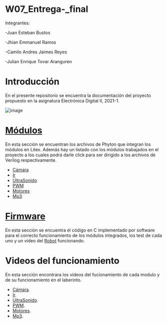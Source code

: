 # W07_Entrega-_final
Integrantes: 

-Juan Esteban Bustos

-Jhian Emmanuel Ramos

-Camilo Andres Jaimes Reyes

-Julian Enrique Tovar Aranguren

# Introducción

En el presente repositorio se encuentra la documentación del proyecto propuesto en la asignatura Electrónica Digital II, 2021-1.

![image](https://user-images.githubusercontent.com/80898083/129450137-a25cf210-a061-4db9-8955-82f0634982c0.png)


# [Módulos](https://github.com/unal-edigital2/w07_entrega-_final-grupo12/tree/main/Proyecto/module/verilog)

En esta sección se encuentran los archivos de Phyton que integran los módulos en Litex. Además hay un listado con los módulos trabajados en el proyecto a los cuales podrá darle click para ser dirigido a los archivos de Verilog respectivamente.

- [Cámara](https://github.com/unal-edigital2/w07_entrega-_final-grupo12/tree/main/Proyecto/module/verilog/Camara#configuración)
- [Ir](https://github.com/unal-edigital2/w07_entrega-_final-grupo12/tree/main/Proyecto/module/verilog/Infrarrojo/InfrafSeguidor#infrarrojo)
- [UltraSonido](https://github.com/unal-edigital2/w07_entrega-_final-grupo12/tree/main/Proyecto/module/verilog/UltraSonido/Ultrasonido#ultrasonido)
- [PWM](https://github.com/unal-edigital2/w07_entrega-_final-grupo12/tree/main/Proyecto/module/verilog/Servomotor/PWM#pwm)
- [Motores](https://github.com/unal-edigital2/w07_entrega-_final-grupo12/tree/main/Proyecto/module/verilog/Motor#motor)
- [Mp3](https://github.com/unal-edigital2/w07_entrega-_final-grupo12/tree/main/Proyecto/module/verilog/MP3#mp3)

# [Firmware](https://github.com/unal-edigital2/w07_entrega-_final-grupo12/blob/main/Proyecto/firmware/main.c)

En esta sección se encuentra el código en C implementado por software para el correcto funcionamiento de los módulos integrados, los test de cada uno y un video del [Robot](https://drive.google.com/file/d/1ZfMp5GsR79qk6IgckwzcLKH6HPeusRtG/view?usp=sharing) funcionando.

# Videos del funcionamiento 
En esta sección encontrara los videos del fucionamiento de cada modulo y de su funcionamiento en el laberinto.

- [Cámara]().
- [Ir](https://drive.google.com/file/d/1dV9SI1r8zqdS_Ni_v4smj4hE9Wnl74uQ/view?usp=sharing).
- [UltraSonido](https://drive.google.com/file/d/14NFNhAlaI67s44ADbqtb7LwVWNmsmIAM/view?usp=sharing).
- [PWM](https://drive.google.com/file/d/1iuK0drKznQKG5YPt6Kx4SLeGOcFT8geJ/view?usp=sharing).
- [Motores](https://drive.google.com/file/d/1g023qtCN4vmJmZh7jRD3i76XGNkPFGcU/view?usp=sharing).
- [Mp3](https://drive.google.com/file/d/1ti8UWqYfkx0ukT2T8rq3f_QlsviyVKIb/view?usp=sharing).


